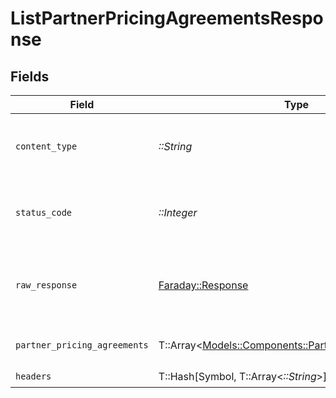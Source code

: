 # ListPartnerPricingAgreementsResponse


## Fields

| Field                                                                                                   | Type                                                                                                    | Required                                                                                                | Description                                                                                             |
| ------------------------------------------------------------------------------------------------------- | ------------------------------------------------------------------------------------------------------- | ------------------------------------------------------------------------------------------------------- | ------------------------------------------------------------------------------------------------------- |
| `content_type`                                                                                          | *::String*                                                                                              | :heavy_check_mark:                                                                                      | HTTP response content type for this operation                                                           |
| `status_code`                                                                                           | *::Integer*                                                                                             | :heavy_check_mark:                                                                                      | HTTP response status code for this operation                                                            |
| `raw_response`                                                                                          | [Faraday::Response](https://www.rubydoc.info/gems/faraday/Faraday/Response)                             | :heavy_check_mark:                                                                                      | Raw HTTP response; suitable for custom response parsing                                                 |
| `partner_pricing_agreements`                                                                            | T::Array<[Models::Components::PartnerPricingAgreement](../../models/shared/partnerpricingagreement.md)> | :heavy_minus_sign:                                                                                      | The request completed successfully.                                                                     |
| `headers`                                                                                               | T::Hash[Symbol, T::Array<*::String*>]                                                                   | :heavy_check_mark:                                                                                      | N/A                                                                                                     |